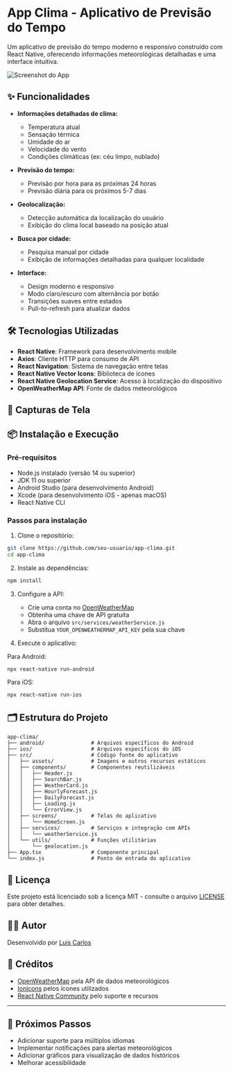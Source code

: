 # App Clima - Aplicativo de Previsão do Tempo

Um aplicativo de previsão do tempo moderno e responsivo construído com React Native, oferecendo informações meteorológicas detalhadas e uma interface intuitiva.

![Screenshot do App](./screenshots/app-screenshot.png)

## ✨ Funcionalidades

- **Informações detalhadas de clima:**

  - Temperatura atual
  - Sensação térmica
  - Umidade do ar
  - Velocidade do vento
  - Condições climáticas (ex: céu limpo, nublado)

- **Previsão do tempo:**

  - Previsão por hora para as próximas 24 horas
  - Previsão diária para os próximos 5-7 dias

- **Geolocalização:**

  - Detecção automática da localização do usuário
  - Exibição do clima local baseado na posição atual

- **Busca por cidade:**

  - Pesquisa manual por cidade
  - Exibição de informações detalhadas para qualquer localidade

- **Interface:**
  - Design moderno e responsivo
  - Modo claro/escuro com alternância por botão
  - Transições suaves entre estados
  - Pull-to-refresh para atualizar dados

## 🛠️ Tecnologias Utilizadas

- **React Native**: Framework para desenvolvimento mobile
- **Axios**: Cliente HTTP para consumo de API
- **React Navigation**: Sistema de navegação entre telas
- **React Native Vector Icons**: Biblioteca de ícones
- **React Native Geolocation Service**: Acesso à localização do dispositivo
- **OpenWeatherMap API**: Fonte de dados meteorológicos

## 📱 Capturas de Tela

<!-- Adicione capturas de tela do seu aplicativo aqui -->

## 📦 Instalação e Execução

### Pré-requisitos

- Node.js instalado (versão 14 ou superior)
- JDK 11 ou superior
- Android Studio (para desenvolvimento Android)
- Xcode (para desenvolvimento iOS - apenas macOS)
- React Native CLI

### Passos para instalação

1. Clone o repositório:

```bash
git clone https://github.com/seu-usuario/app-clima.git
cd app-clima
```

2. Instale as dependências:

```bash
npm install
```

3. Configure a API:

   - Crie uma conta no [OpenWeatherMap](https://openweathermap.org/)
   - Obtenha uma chave de API gratuita
   - Abra o arquivo `src/services/weatherService.js`
   - Substitua `YOUR_OPENWEATHERMAP_API_KEY` pela sua chave

4. Execute o aplicativo:

Para Android:

```bash
npx react-native run-android
```

Para iOS:

```bash
npx react-native run-ios
```

## 🗂️ Estrutura do Projeto

```
app-clima/
├── android/               # Arquivos específicos do Android
├── ios/                   # Arquivos específicos do iOS
├── src/                   # Código fonte do aplicativo
│   ├── assets/            # Imagens e outros recursos estáticos
│   ├── components/        # Componentes reutilizáveis
│   │   ├── Header.js
│   │   ├── SearchBar.js
│   │   ├── WeatherCard.js
│   │   ├── HourlyForecast.js
│   │   ├── DailyForecast.js
│   │   ├── Loading.js
│   │   └── ErrorView.js
│   ├── screens/           # Telas do aplicativo
│   │   └── HomeScreen.js
│   ├── services/          # Serviços e integração com APIs
│   │   └── weatherService.js
│   └── utils/             # Funções utilitárias
│       └── geolocation.js
├── App.tsx                # Componente principal
└── index.js               # Ponto de entrada do aplicativo
```

## 📃 Licença

Este projeto está licenciado sob a licença MIT - consulte o arquivo [LICENSE](LICENSE) para obter detalhes.

## 👨‍💻 Autor

Desenvolvido por [Luis Carlos](https://github.com/LuisCarlos01/Appclima)

## 🙏 Créditos

- [OpenWeatherMap](https://openweathermap.org/) pela API de dados meteorológicos
- [Ionicons](https://ionicons.com/) pelos ícones utilizados
- [React Native Community](https://reactnative.dev/community/overview) pelo suporte e recursos

---

## 🚀 Próximos Passos

- Adicionar suporte para múltiplos idiomas
- Implementar notificações para alertas meteorológicos
- Adicionar gráficos para visualização de dados históricos
- Melhorar acessibilidade
